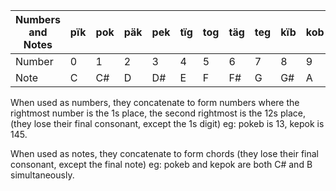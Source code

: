 Numbers and Notes|pïk|pok|päk|pek|tïg|tog|täg|teg|kïb|kob|käb|keb
----------------|---|----|----|-------|-----|--------|---------|----|------|----|----|--------
Number|0|1|2|3|4|5|6|7|8|9|10|11|12
Note|C|C#|D|D#|E|F|F#|G|G#|A|A#|B

When used as numbers, they concatenate to form numbers where the rightmost number is the 1s place, the second rightmost is the 12s place, (they lose their final consonant, except the 1s digit) eg: pokeb is 13, kepok is 145.

When used as notes, they concatenate to form chords (they lose their final consonant, except the final note) eg: pokeb and kepok are both C# and B simultaneously.
